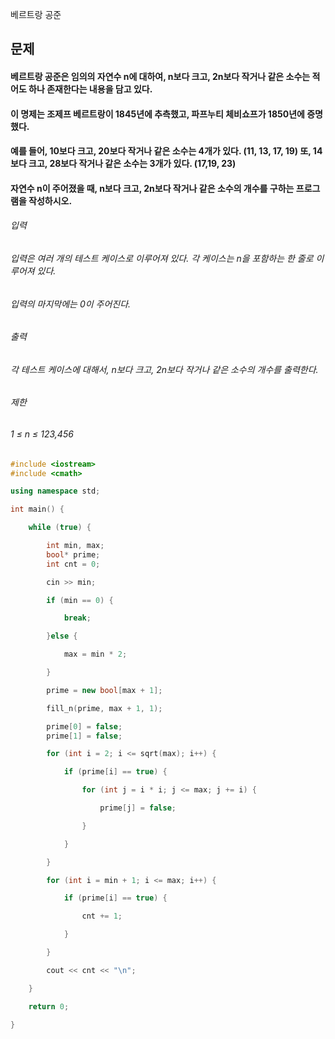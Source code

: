 베르트랑 공준
## 문제
#### 베르트랑 공준은 임의의 자연수 n에 대하여, n보다 크고, 2n보다 작거나 같은 소수는 적어도 하나 존재한다는 내용을 담고 있다.

#### 이 명제는 조제프 베르트랑이 1845년에 추측했고, 파프누티 체비쇼프가 1850년에 증명했다.

#### 예를 들어, 10보다 크고, 20보다 작거나 같은 소수는 4개가 있다. (11, 13, 17, 19) 또, 14보다 크고, 28보다 작거나 같은 소수는 3개가 있다. (17,19, 23)

#### 자연수 n이 주어졌을 때, n보다 크고, 2n보다 작거나 같은 소수의 개수를 구하는 프로그램을 작성하시오. 

###### 입력
###### 입력은 여러 개의 테스트 케이스로 이루어져 있다. 각 케이스는 n을 포함하는 한 줄로 이루어져 있다.

###### 입력의 마지막에는 0이 주어진다.

###### 출력
###### 각 테스트 케이스에 대해서, n보다 크고, 2n보다 작거나 같은 소수의 개수를 출력한다.

###### 제한
###### 1 ≤ n ≤ 123,456

```c++
#include <iostream>
#include <cmath>

using namespace std;

int main() {

    while (true) {

        int min, max;
        bool* prime;
        int cnt = 0;

        cin >> min;

        if (min == 0) {

            break;

        }else {

            max = min * 2;

        }

        prime = new bool[max + 1];

        fill_n(prime, max + 1, 1);

        prime[0] = false;
        prime[1] = false;

        for (int i = 2; i <= sqrt(max); i++) {

            if (prime[i] == true) {

                for (int j = i * i; j <= max; j += i) {

                    prime[j] = false;

                }

            }

        }

        for (int i = min + 1; i <= max; i++) {

            if (prime[i] == true) {

                cnt += 1;

            }

        }

        cout << cnt << "\n";

    }

    return 0;

}
```
